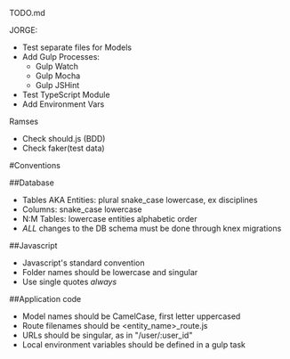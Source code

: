 TODO.md

JORGE:
- Test separate files for Models
- Add Gulp Processes:
	- Gulp Watch
	- Gulp Mocha
	- Gulp JSHint
- Test TypeScript Module
- Add Environment Vars

Ramses
- Check should.js (BDD)
- Check faker(test data)

#Conventions

##Database
- Tables AKA Entities: plural snake_case lowercase, ex disciplines
- Columns: snake_case lowercase
- N:M Tables: lowercase entities alphabetic order
- *ALL* changes to the DB schema must be done through knex migrations

##Javascript
- Javascript's standard convention
- Folder names should be lowercase and singular
- Use single quotes *always*

##Application code
- Model names should be CamelCase, first letter uppercased
- Route filenames should be <entity_name>_route.js
- URLs should be singular, as in "<server name>/user/:user_id"
- Local environment variables should be defined in a gulp task
